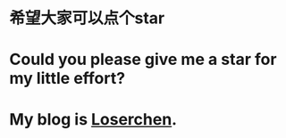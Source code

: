 # 希望大家可以点个star
# Could you please give me a star for my little effort?
# My blog is [Loserchen](https://blog.csdn.net/qq_35564813?ref=toolbar).
